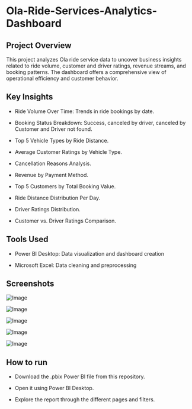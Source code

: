 # Ola-Ride-Services-Analytics-Dashboard


## Project Overview

This project analyzes Ola ride service data to uncover business insights related to ride volume, customer and driver ratings, revenue streams, and booking patterns. The dashboard offers a comprehensive view of operational efficiency and customer behavior.

## Key Insights
- Ride Volume Over Time: Trends in ride bookings by date.

- Booking Status Breakdown: Success, canceled by driver, canceled by Customer and Driver not found.

- Top 5 Vehicle Types by Ride Distance.

- Average Customer Ratings by Vehicle Type.

- Cancellation Reasons Analysis.

- Revenue by Payment Method.

- Top 5 Customers by Total Booking Value.

- Ride Distance Distribution Per Day.

- Driver Ratings Distribution.

- Customer vs. Driver Ratings Comparison.
## Tools Used

- Power BI Desktop: Data visualization and dashboard creation

- Microsoft Excel: Data cleaning and preprocessing


## Screenshots


![Image](https://github.com/user-attachments/assets/0e8b88bc-be76-4b16-8ce8-fd11b66f7221)


![Image](https://github.com/user-attachments/assets/abf18958-8007-44bc-b1b7-379e24e5bbef)


![Image](https://github.com/user-attachments/assets/97037c98-c977-4cce-a0d6-4f4a6b904dc7)


![Image](https://github.com/user-attachments/assets/e2ead276-7226-40b3-b399-ab9c345dc54d)

![Image](https://github.com/user-attachments/assets/fe061dcf-6d76-490b-9c8a-d3757f2f8533)
## How to run

- Download the .pbix Power BI file from this repository.

- Open it using Power BI Desktop.

- Explore the report through the different pages and filters.
